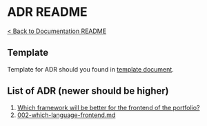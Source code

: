 # ADR README
[< Back to Documentation README](../README.md)

## Template
Template for ADR should you found in [template document](template.md).

## List of ADR (newer should be higher)
1. [Which framework will be better for the frontend of the portfolio?](001-which-framework-frontend)
2. [002-which-language-frontend.md](002-which-language-frontend.md)
